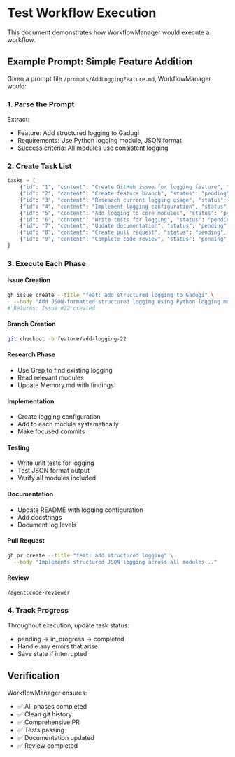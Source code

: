 # Test Workflow Execution

This document demonstrates how WorkflowManager would execute a workflow.

## Example Prompt: Simple Feature Addition

Given a prompt file `/prompts/AddLoggingFeature.md`, WorkflowManager would:

### 1. Parse the Prompt
Extract:
- Feature: Add structured logging to Gadugi
- Requirements: Use Python logging module, JSON format
- Success criteria: All modules use consistent logging

### 2. Create Task List
```python
tasks = [
    {"id": "1", "content": "Create GitHub issue for logging feature", "status": "pending", "priority": "high"},
    {"id": "2", "content": "Create feature branch", "status": "pending", "priority": "high"},
    {"id": "3", "content": "Research current logging usage", "status": "pending", "priority": "high"},
    {"id": "4", "content": "Implement logging configuration", "status": "pending", "priority": "high"},
    {"id": "5", "content": "Add logging to core modules", "status": "pending", "priority": "high"},
    {"id": "6", "content": "Write tests for logging", "status": "pending", "priority": "high"},
    {"id": "7", "content": "Update documentation", "status": "pending", "priority": "medium"},
    {"id": "8", "content": "Create pull request", "status": "pending", "priority": "high"},
    {"id": "9", "content": "Complete code review", "status": "pending", "priority": "high"}
]
```

### 3. Execute Each Phase

#### Issue Creation
```bash
gh issue create --title "feat: add structured logging to Gadugi" \
  --body "Add JSON-formatted structured logging using Python logging module..."
# Returns: Issue #22 created
```

#### Branch Creation
```bash
git checkout -b feature/add-logging-22
```

#### Research Phase
- Use Grep to find existing logging
- Read relevant modules
- Update Memory.md with findings

#### Implementation
- Create logging configuration
- Add to each module systematically
- Make focused commits

#### Testing
- Write unit tests for logging
- Test JSON format output
- Verify all modules included

#### Documentation
- Update README with logging configuration
- Add docstrings
- Document log levels

#### Pull Request
```bash
gh pr create --title "feat: add structured logging" \
  --body "Implements structured JSON logging across all modules..."
```

#### Review
```
/agent:code-reviewer
```

### 4. Track Progress
Throughout execution, update task status:
- pending → in_progress → completed
- Handle any errors that arise
- Save state if interrupted

## Verification

WorkflowManager ensures:
- ✅ All phases completed
- ✅ Clean git history
- ✅ Comprehensive PR
- ✅ Tests passing
- ✅ Documentation updated
- ✅ Review completed
